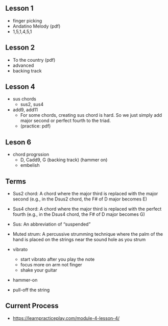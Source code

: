 ## Lesson 1
* finger picking
* Andatino Melody (pdf)
* 1,5,1,4,5,1


## Lesson 2
* To the country (pdf)
* advanced
* backing track

## Lesson 4
* sus chords
    * sus2, sus4
* add9, add11
    * For some chords, creating sus chord is hard. So we just simply add major second or perfect fourth to the triad.
    * (practice: pdf)


## Leson 6
*  chord progrssion
    * D, Cadd9, G (backing track) (hammer on)
    * embelish

## Terms
* Sus2 chord: A chord where the major third is replaced with the major second (e.g., in the Dsus2 chord, the F# of D major becomes E)

* Sus4 chord: A chord where the major third is replaced with the perfect fourth (e.g., in the Dsus4 chord, the F# of D major becomes G)

* Sus: An abbreviation of “suspended”

* Muted strum: A percussive strumming technique where the palm of the hand is placed on the strings near the sound hole as you strum

* vibrato
    * start vibrato after you play the note
    * focus more on arm not finger
    * shake your guitar

* hammer-on
* pull-off the string

## Current Process
* https://learnpracticeplay.com/module-4-lesson-4/
